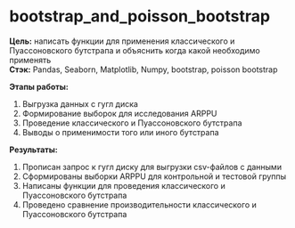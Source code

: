 # bootstrap_and_poisson_bootstrap
**Цель:** написать функции для применения классического и Пуассоновского бутстрапа и объяснить когда какой необходимо применять  
**Стэк:** Pandas, Seaborn, Matplotlib, Numpy, bootstrap, poisson bootstrap

**Этапы работы:**
1) Выгрузка данных с гугл диска
2) Формирование выборок для исследования АRPPU
3) Проведение классического и Пуассоновского бутстрапа
4) Выводы о применимости того или иного бутстрапа

**Результаты:**
1) Прописан запрос к гугл диску для выгрузки csv-файлов с данными
2) Сформированы выборки ARPPU для контрольной и тестовой группы
3) Написаны функции для проведения классического и Пуассоновского бутстрапа
4) Проведено сравнение производительности классического и Пуассоновского бутстрапа
